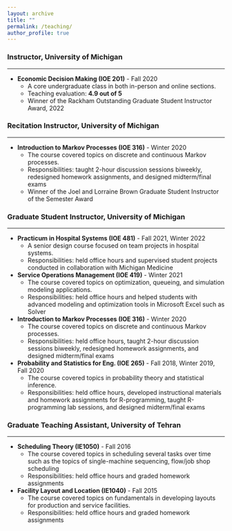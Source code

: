 ```yaml
---
layout: archive
title: ""
permalink: /teaching/
author_profile: true
---
```


### **Instructor, University of Michigan**
___
* **Economic Decision Making (IOE 201)** - Fall 2020
  * A core undergraduate class in both in-person and online sections.
  * Teaching evaluation: **4.9 out of 5**
  * Winner of the Rackham Outstanding Graduate Student Instructor Award, 2022

### **Recitation Instructor, University of Michigan**
___
  * **Introduction to Markov Processes (IOE 316)** - Winter 2020  
    * The course covered topics on discrete and continuous Markov processes.     
    * Responsibilities: taught 2-hour discussion sessions biweekly, redesigned homework assignments, and designed midterm/final exams
    * <span style="color:#black"> Winner of the Joel and Lorraine Brown Graduate Student Instructor of the Semester Award </span>

### **Graduate Student Instructor, University of Michigan**
___
  * **Practicum in Hospital Systems (IOE 481)** - Fall 2021, Winter 2022  
    * A senior design course focused on team projects in hospital systems.  
    * Responsibilities: held office hours and supervised student projects conducted in collaboration with Michigan Medicine
  * **Service Operations Management (IOE 419)** - Winter 2021  
    * The course covered topics on optimization, queueing, and simulation modeling applications.   
    * Responsibilities: held office hours and helped students with advanced modeling and optimization tools in Microsoft Excel such as Solver
  * **Introduction to Markov Processes (IOE 316)** - Winter 2020  
    * The course covered topics on discrete and continuous Markov processes.     
    * Responsibilities: held office hours, taught 2-hour discussion sessions biweekly, redesigned homework assignments, and designed midterm/final exams
  * **Probability and Statistics for Eng. (IOE 265)** - Fall 2018, Winter 2019, Fall 2020  
    * The course covered topics in probability theory and statistical inference.   
    * Responsibilities: held office hours, developed instructional materials and homework assignments for R-programming, taught R-programming lab sessions, and designed midterm/final exams


### **Graduate Teaching Assistant, University of Tehran**
___
  * **Scheduling Theory (IE1050)** - Fall 2016  
    * The course covered topics in scheduling several tasks over time such as the topics of single-machine sequencing, flow/job shop scheduling  
    * Responsibilities: held office hours and graded homework assignments 
  * **Facility Layout and Location (IE1040)** - Fall 2015  
    * The course covered topics on fundamentals in developing layouts for production and service facilities.  
    * Responsibilities: held office hours and graded homework assignments   

<!---
### **Service and Mentoring**
___
* **INFORMS at the University of Michigan**
  * Co-chair of Anti-Racism and DEI - 2021-2022  
    * Chapter received the Martin Luther King Spirit Award in 2021
  * Chair of Professional Development - 2019 - 2020  
    * Chapter received the INFORMS Summa cum laude Chapter Award in 2020  
  
* **Session Chair**
  * Sequential Decision Making and Machine Learning in Healthcare - INFORMS Annual Meeting 2021  
  * Modeling Methods - POMS Conference 2021  
  * Sequential Decision Making in Healthcare II - INFORMS Annual Meeting 2020  
  
* **Mentorship Program**
  * University of Michigan Graduate Student Mentor - 2018, 2019, 2020, 2021  
	* Two Master students and four junior PhD students  
  * University of Tehran Undergraduate Student Mentor - 2015, 2016  

* **Journal Referee**
  * Management Science, Operations Research, European Journal of Operational Research, Omega, Transportation Research Part E, Transportation Research Part D, Computer and Operations Research, Computer and Industrial Engineering, Applied Mathematical Modelling, International Journal of Production Research   
  -->